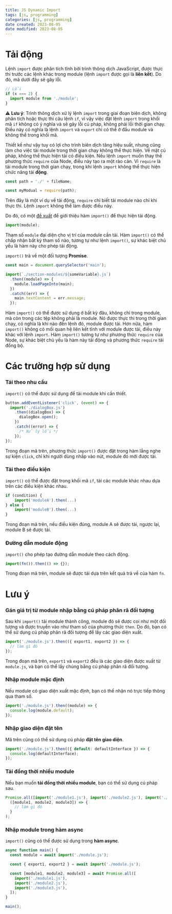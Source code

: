 ```yaml
---
title: JS Dynamic Import
tags: [js, programming]
categories: [js, programming]
date created: 2023-08-05
date modified: 2023-08-05
---
```


# Tải động

Lệnh `import` được phân tích tĩnh bởi trình thông dịch JavaScript, được thực thi trước các lệnh khác trong module (lệnh `import` được gọi là **liên kết**). Do đó, mã dưới đây sẽ gây lỗi.

```js
// Lỗi
if (x === 2) {
  import module from './module';
}
```

⚠️ **Lưu ý**: Trình thông dịch xử lý lệnh `import` trong giai đoạn biên dịch, không phân tích hoặc thực thi câu lệnh `if`, vì vậy việc đặt lệnh `import` trong khối mã `if` không có ý nghĩa và sẽ gây lỗi cú pháp, không phải lỗi thời gian chạy. Điều này có nghĩa là lệnh `import` và `export` chỉ có thể ở đầu module và không thể trong khối mã.

Thiết kế như vậy tuy có lợi cho trình biên dịch tăng hiệu suất, nhưng cũng làm cho việc tải module trong thời gian chạy không thể thực hiện. Về mặt cú pháp, không thể thực hiện tải có điều kiện. Nếu lệnh `import` muốn thay thế phương thức `require` của Node, điều này tạo ra một rào cản. Vì `require` là tải module trong thời gian chạy, trong khi lệnh `import` không thể thực hiện chức năng tải **động**.

```js
const path = './' + fileName;

const myModual = require(path);
```

Trên đây là một ví dụ về tải động, `require` chỉ biết tải module nào chỉ khi thực thi. Lệnh `import` không thể làm được điều này.

Do đó, có một [đề xuất](https://github.com/tc39/proposal-dynamic-import) để giới thiệu hàm `import()` để thực hiện tải động.

```js
import(module);
```

Tham số `module` đại diện cho vị trí của module cần tải. Hàm `import()` có thể chấp nhận bất kỳ tham số nào, tương tự như lệnh `import()`, sự khác biệt chủ yếu là hàm này cho phép tải động.

`import()` trả về một đối tượng **Promise**.

```js
const main = document.querySelector('main');

import(`./section-modules/${someVariable}.js`)
  .then((module) => {
    module.loadPageInto(main);
  })
  .catch((err) => {
    main.textContent = err.message;
  });
```

Hàm `import()` có thể được sử dụng ở bất kỳ đâu, không chỉ trong module, mà còn trong các tệp không phải là module. Nó được thực thi trong thời gian chạy, có nghĩa là khi nào đến lệnh đó, module được tải. Hơn nữa, hàm `import()` không có mối quan hệ liên kết tĩnh với module được tải, điều này khác với lệnh `import`. Hàm `import()` tương tự như phương thức `require` của Node, sự khác biệt chủ yếu là hàm này tải động và phương thức `require` tải đồng bộ.

# Các trường hợp sử dụng

### Tải theo nhu cầu

`import()` có thể được sử dụng để tải module khi cần thiết.

```js
button.addEventListener('click', (event) => {
  import('./dialogBox.js')
    .then((dialogBox) => {
      dialogBox.open();
    })
    .catch((error) => {
      /* Xử lý lỗi */
    });
});
```

Trong đoạn mã trên, phương thức `import()` được đặt trong hàm lắng nghe sự kiện `click`, chỉ khi người dùng nhấp vào nút, module đó mới được tải.

### Tải theo điều kiện

`import()` có thể được đặt trong khối mã `if`, tải các module khác nhau dựa trên các điều kiện khác nhau.

```js
if (condition) {
    import('moduleA').then(...)
} else {
    import('moduleB').then(...)
}
```

Trong đoạn mã trên, nếu điều kiện đúng, module A sẽ được tải, ngược lại, module B sẽ được tải.

### Đường dẫn module động

`import()` cho phép tạo đường dẫn module theo cách động.

```js
import(fn()).then(() => {});
```

Trong đoạn mã trên, module sẽ được tải dựa trên kết quả trả về của hàm `fn`.

# Lưu ý

### Gán giá trị từ module nhập bằng cú pháp phân rã đối tượng

Sau khi `import()` tải module thành công, module đó sẽ được coi như một đối tượng và được truyền vào như tham số của phương thức `then`. Do đó, bạn có thể sử dụng cú pháp phân rã đối tượng để lấy các giao diện xuất.

```js
import('./module.js').then(({ export1, export2 }) => {
  // làm gì đó
});
```

Trong đoạn mã trên, `export1` và `export2` đều là các giao diện được xuất từ `module.js`, và bạn có thể lấy chúng bằng cú pháp phân rã đối tượng.

### Nhập module mặc định

Nếu module có giao diện xuất mặc định, bạn có thể nhận nó trực tiếp thông qua tham số.

```js
import('./module.js').then((module) => {
  console.log(module.default);
});
```

### Nhập giao diện đặt tên

Mã trên cũng có thể sử dụng cú pháp **đặt tên giao diện**.

```js
import('./module.js').then(({ default: defaultInterface }) => {
  console.log(defaultInterface);
});
```

### Tải đồng thời nhiều module

Nếu bạn muốn **tải đồng thời nhiều module**, bạn có thể sử dụng cú pháp sau.

```js
Promise.all([import('./module1.js'), import('./module2.js'), import('./module3.js')]).then(
  ([module1, module2, module3]) => {
    // làm gì đó
  }
);
```

### Nhập module trong hàm async

`import()` cũng có thể được sử dụng trong **hàm async**.

```js
async function main() {
  const module = await import('./module.js');

  const { export1, export2 } = await import('./module.js');

  const [module1, module2, module3] = await Promise.all([
    import('./module1.js'),
    import('./module2.js'),
    import('./module3.js'),
  ]);
}

main();
```
